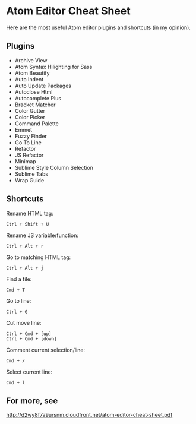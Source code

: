 # Atom Editor Cheat Sheet

Here are the most useful Atom editor plugins and shortcuts (in my opinion).

## Plugins

* Archive View
* Atom Syntax Hilighting for Sass
* Atom Beautify
* Auto Indent
* Auto Update Packages
* Autoclose Html
* Autocomplete Plus
* Bracket Matcher
* Color Gutter
* Color Picker
* Command Palette
* Emmet
* Fuzzy Finder
* Go To Line
* Refactor
* JS Refactor
* Minimap
* Sublime Style Column Selection
* Sublime Tabs
* Wrap Guide


## Shortcuts

Rename HTML tag:

    Ctrl + Shift + U
    
Rename JS variable/function:

    Ctrl + Alt + r

Go to matching HTML tag:

    Ctrl + Alt + j

Find a file:

    Cmd + T

Go to line:

    Ctrl + G

Cut move line:

    Ctrl + Cmd + [up]
    Ctrl + Cmd + [down]
  
Comment current selection/line:

    Cmd + /
  
Select current line:

    Cmd + l
    
## For more, see

http://d2wy8f7a9ursnm.cloudfront.net/atom-editor-cheat-sheet.pdf
